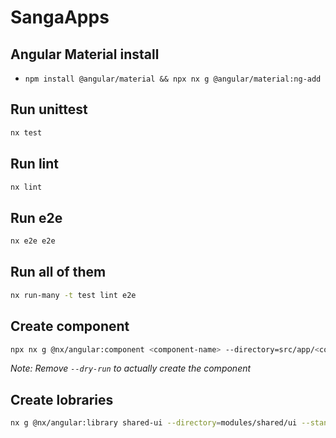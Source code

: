 # SangaApps

## Angular Material install

- `npm install @angular/material && npx nx g @angular/material:ng-add`

## Run unittest

```bash
nx test
```

## Run lint

```bash
nx lint
```

## Run e2e

```bash
nx e2e e2e
```

## Run all of them

```bash
nx run-many -t test lint e2e
```

## Create component

```bash
npx nx g @nx/angular:component <component-name> --directory=src/app/<component-name> --standalone --dry-run
```

_Note: Remove `--dry-run` to actually create the component_

## Create lobraries

```bash
nx g @nx/angular:library shared-ui --directory=modules/shared/ui --standalone
```